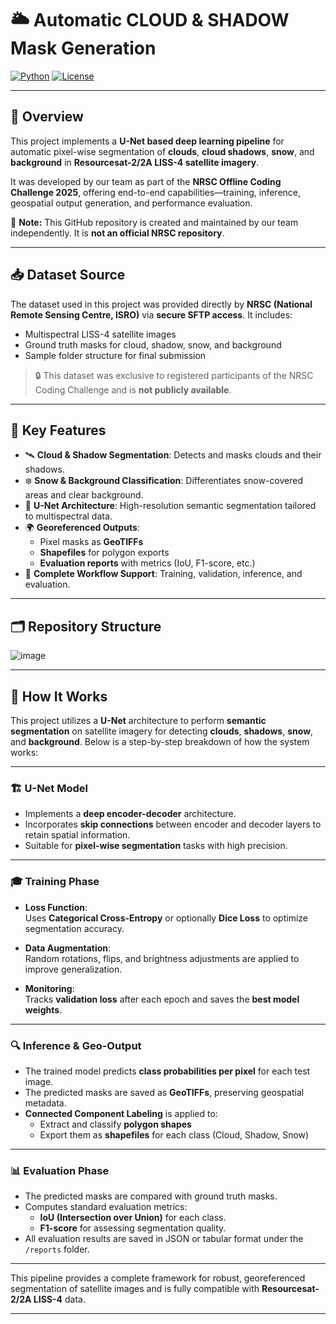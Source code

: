 # 🌥️ Automatic CLOUD & SHADOW Mask Generation

[![Python](https://img.shields.io/badge/python-3.7%2B-blue.svg)]()
[![License](https://img.shields.io/badge/license-MIT-green.svg)]()

---

## 📌 Overview

This project implements a **U-Net based deep learning pipeline** for automatic pixel-wise segmentation of **clouds**, **cloud shadows**, **snow**, and **background** in **Resourcesat-2/2A LISS-4 satellite imagery**.

It was developed by our team as part of the **NRSC Offline Coding Challenge 2025**, offering end-to-end capabilities—training, inference, geospatial output generation, and performance evaluation.

📌 **Note:** This GitHub repository is created and maintained by our team independently. It is **not an official NRSC repository**.

---

## 📥 Dataset Source

The dataset used in this project was provided directly by **NRSC (National Remote Sensing Centre, ISRO)** via **secure SFTP access**. It includes:

- Multispectral LISS-4 satellite images  
- Ground truth masks for cloud, shadow, snow, and background  
- Sample folder structure for final submission

> 🔒 This dataset was exclusive to registered participants of the NRSC Coding Challenge and is **not publicly available**.

---

## 🧱 Key Features

- 🛰️ **Cloud & Shadow Segmentation**: Detects and masks clouds and their shadows.
- ❄️ **Snow & Background Classification**: Differentiates snow-covered areas and clear background.
- 🧠 **U-Net Architecture**: High-resolution semantic segmentation tailored to multispectral data.
- 🌍 **Georeferenced Outputs**:
  - Pixel masks as **GeoTIFFs**
  - **Shapefiles** for polygon exports
  - **Evaluation reports** with metrics (IoU, F1-score, etc.)
- 🚀 **Complete Workflow Support**: Training, validation, inference, and evaluation.

---

## 🗂️ Repository Structure

![image](https://github.com/user-attachments/assets/2fecda64-ecf3-4576-b87e-7c934aa6c19f)

---

## 🧠 How It Works

This project utilizes a **U-Net** architecture to perform **semantic segmentation** on satellite imagery for detecting **clouds**, **shadows**, **snow**, and **background**. Below is a step-by-step breakdown of how the system works:

---

### 🏗️ U-Net Model

- Implements a **deep encoder-decoder** architecture.
- Incorporates **skip connections** between encoder and decoder layers to retain spatial information.
- Suitable for **pixel-wise segmentation** tasks with high precision.

---

### 🎓 Training Phase

- **Loss Function**:  
  Uses **Categorical Cross-Entropy** or optionally **Dice Loss** to optimize segmentation accuracy.

- **Data Augmentation**:  
  Random rotations, flips, and brightness adjustments are applied to improve generalization.

- **Monitoring**:  
  Tracks **validation loss** after each epoch and saves the **best model weights**.

---

### 🔍 Inference & Geo-Output

- The trained model predicts **class probabilities per pixel** for each test image.
- The predicted masks are saved as **GeoTIFFs**, preserving geospatial metadata.
- **Connected Component Labeling** is applied to:
  - Extract and classify **polygon shapes**
  - Export them as **shapefiles** for each class (Cloud, Shadow, Snow)

---

### 📊 Evaluation Phase

- The predicted masks are compared with ground truth masks.
- Computes standard evaluation metrics:
  - **IoU (Intersection over Union)** for each class.
  - **F1-score** for assessing segmentation quality.
- All evaluation results are saved in JSON or tabular format under the `/reports` folder.

---

This pipeline provides a complete framework for robust, georeferenced segmentation of satellite images and is fully compatible with **Resourcesat-2/2A LISS-4** data.

---
